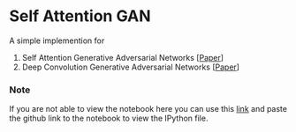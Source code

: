 # Self Attention GAN
A simple implemention for

1. Self Attention Generative Adversarial Networks \[[Paper](https://arxiv.org/abs/1805.08318)\]
2. Deep Convolution Generative Adversarial Networks \[[Paper](https://arxiv.org/abs/1511.06434)\]


### Note
If you are not able to view the notebook here you can use this [link](https://nbviewer.jupyter.org/) and paste the github link to the notebook to view the IPython file.
